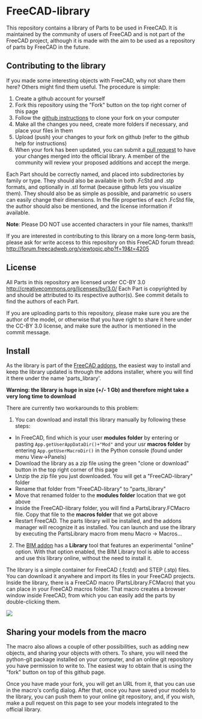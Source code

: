 FreeCAD-library
===============

This repository contains a library of Parts to be used in FreeCAD. It is maintained by the community
of users of FreeCAD and is not part of the FreeCAD project, although it is made with the aim to be
used as a repository of parts by FreeCAD in the future.

Contributing to the library
---------------------------

If you made some interesting objects with FreeCAD, why not share them here? Others might find them
useful. The procedure is simple:

1. Create a github account for yourself
2. Fork this repository using the "Fork" button on the top right corner of this page
3. Follow the [github instructions](https://help.github.com/articles/fork-a-repo/) to clone your fork on your computer
4. Make all the changes you need, create more folders if necessary, and place your files in them
5. Upload (push) your changes to your fork on github (refer to the github help for instructions)
6. When your fork has been updated, you can submit a [pull request](https://help.github.com/articles/creating-a-pull-request/) to have your changes merged into the official library. A member of the community will review your proposed additions and accept the merge.

Each Part should be correctly named, and placed into subdirectories by family or type. They should also
be available in both .FcStd and .stp formats, and optionally in .stl format (because github lets you
visualize them). They should also be as simple as possible, and parametric
so users can easily change their dimensions. In the file properties of each .FcStd file, the author
should also be mentioned, and the license information if available.

**Note**: Please DO NOT use accented characters in your file names, thanks!!!

If you are interested in contributing to this library on a more long-term basis, please ask for write 
access to this repository on this FreeCAD forum thread: http://forum.freecadweb.org/viewtopic.php?f=19&t=4205

License
-------

All Parts in this repository are licensed under CC-BY 3.0 http://creativecommons.org/licenses/by/3.0/
Each Part is copyrighted by and should be attributed to its respective author(s).
See commit details to find the authors of each Part.

If you are uploading parts to this repository, please make sure you are the author of the model,
or otherwise that you have right to share it here under the CC-BY 3.0 license, and make sure the author
is mentioned in the commit message.

Install
-------

As the library is part of the [FreeCAD addons](https://github.com/FreeCAD/FreeCAD-addons), the easiest way
to install and keep the library updated is through the addons installer, where you will find it there
under the name 'parts_library'.

**Warning: the library is huge in size (+/- 1 Gb) and therefore might take a very long time to download**

There are currently two workarounds to this problem: 

1. You can download and install this library manually by following these steps:

* In FreeCAD, find which is your user **modules folder** by entering or pasting `App.getUserAppDataDir()+"Mod"` and your usr **macros folder** by entering `App.getUserMacroDir()` in the Python console (found under menu View->Panels)
* Download the library as a zip file using the green "clone or download" button in the top right corner of this page
* Unzip the zip file you just downloaded. You will get a "FreeCAD-library" folder
* Rename that folder from "FreeCAD-library" to "parts_library"
* Move that renamed folder to the **modules folder** location that we got above
* Inside the FreeCAD-library folder, you will find a PartsLibrary.FCMacro file. Copy that file to the **macros folder** that we got above
* Restart FreeCAD. The parts library will be installed, and the addons manager will recognize it as installed. You can launch and use the library by executing the PartsLibrary macro  from menu Macro -> Macros...

2. The [BIM addon](https://github.com/yorikvanhavre/BIM_Workbench) has a **Library** tool that features an experimental "online" option. With that option enabled, the BIM Library tool is able to access and use this library online, without the need to install it.

The library is a simple container for FreeCAD (.fcstd) and STEP (.stp) files. You can download it
anywhere and import its files in your FreeCAD projects. Inside the library, there is a FreeCAD
macro (PartsLibrary.FCMacro) that you can place in your FreeCAD macros folder. That macro creates 
a browser window inside FreeCAD, from which you can easily add the parts by double-clicking them.

![](http://www.freecadweb.org/wiki/images/c/c5/Parts-library.jpg)

Sharing your models from the macro
----------------------------------

The macro also allows a couple of other possibilities, such as adding new objects, and
sharing your objects with others. To share, you will need the python-git package
installed on your computer, and an online git repository you have permission to write to. The 
easiest way to obtain that is using the "fork" button on top of this github page.

Once you have made your fork, you will get an URL from it, that you can use in the macro's
config dialog. After that, once you have saved your models to the library, you can push them to
your online git repository, and, if you wish, make a pull request on this page to see your
models integrated to the official library.
